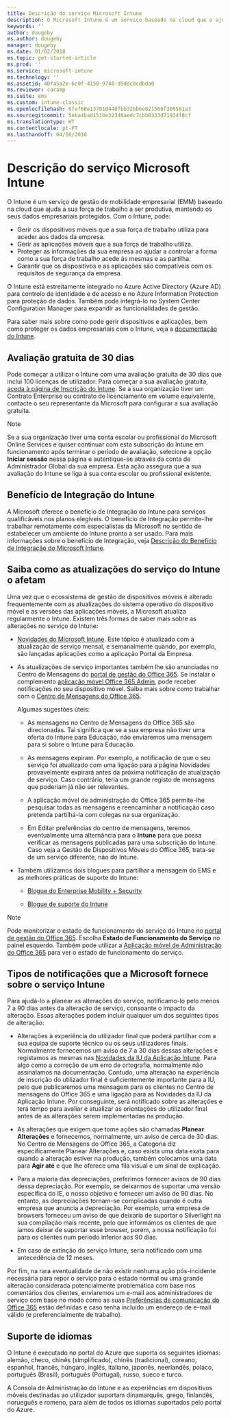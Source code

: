 ```yaml
---
title: Descrição do serviço Microsoft Intune
description: O Microsoft Intune é um serviço baseado na cloud que o ajuda a gerir dispositivos Windows, iOS, Mac OS X, Android e Windows Mobile.
keywords: ''
author: dougeby
ms.author: dougeby
manager: dougeby
ms.date: 01/02/2018
ms.topic: get-started-article
ms.prod: ''
ms.service: microsoft-intune
ms.technology: ''
ms.assetid: 40fa5a2e-6c0f-4150-9740-d5ddc0cdbda0
ms.reviewer: cacamp
ms.suite: ems
ms.custom: intune-classic
ms.openlocfilehash: 6fef68e137010448fbb32bb6e621566f309581a3
ms.sourcegitcommit: 5eba4bad151be32346aedc7cbb0333d71934f8cf
ms.translationtype: HT
ms.contentlocale: pt-PT
ms.lasthandoff: 04/16/2018
---
```

# <a name="microsoft-intune-service-description"></a>Descrição do serviço Microsoft Intune

O Intune é um serviço de gestão de mobilidade empresarial (EMM) baseado na cloud que ajuda a sua força de trabalho a ser produtiva, mantendo os seus dados empresariais protegidos. Com o Intune, pode:
* Gerir os dispositivos móveis que a sua força de trabalho utiliza para aceder aos dados da empresa.
* Gerir as aplicações móveis que a sua força de trabalho utiliza.
* Proteger as informações da sua empresa ao ajudar a controlar a forma como a sua força de trabalho acede às mesmas e as partilha.
* Garantir que os dispositivos e as aplicações são compatíveis com os requisitos de segurança da empresa.

O Intune está estreitamente integrado no Azure Active Directory (Azure AD) para controlo de identidade e de acesso e no Azure Information Protection para proteção de dados. Também pode integrá-lo no System Center Configuration Manager para expandir as funcionalidades de gestão.

Para saber mais sobre como pode gerir dispositivos e aplicações, bem como proteger os dados empresariais com o Intune, veja a [documentação do Intune](https://docs.microsoft.com/intune/).

## <a name="30-day-free-trial"></a>Avaliação gratuita de 30 dias
Pode começar a utilizar o Intune com uma avaliação gratuita de 30 dias que inclui 100 licenças de utilizador. Para começar a sua avaliação gratuita, [aceda à página de Inscrição do Intune](https://portal.office.com/Signup/Signup.aspx?OfferId=40BE278A-DFD1-470a-9EF7-9F2596EA7FF9&dl=INTUNE_A&ali=1#0%20). Se a sua organização tiver um Contrato Enterprise ou contrato de licenciamento em volume equivalente, contacte o seu representante da Microsoft para configurar a sua avaliação gratuita.

> [!NOTE]
> Se a sua organização tiver uma conta escolar ou profissional do Microsoft Online Services e quiser continuar com esta subscrição do Intune em funcionamento após terminar o período de avaliação, selecione a opção **Iniciar sessão** nessa página e autentique-se através da conta de Administrador Global da sua empresa. Esta ação assegura que a sua avaliação do Intune se liga à sua conta escolar ou profissional existente.

<!--- For a list of settings that you can set up on mobile devices, see:

-   [Enrolled device management capabilities of Microsoft Intune](introduction-intune.md)

-   [Hybrid mobile device management (MDM) with System Center Configuration Manager and Microsoft Intune](/sccm/mdm/understand/hybrid-mobile-device-management)

For more about System Center Configuration Manager, see [Documentation  for System Center Configuration Manager](/sccm/index).--->
## <a name="intune-onboarding-benefit"></a>Benefício de Integração do Intune
A Microsoft oferece o benefício de Integração do Intune para serviços qualificáveis nos planos elegíveis. O benefício de Integração permite-lhe trabalhar remotamente com especialistas da Microsoft no sentido de estabelecer um ambiente do Intune pronto a ser usado. Para mais informações sobre o benefício de Integração, veja [Descrição do Benefício de Integração do Microsoft Intune](http://go.microsoft.com/fwlink/?LinkId=619281).


## <a name="learn-how-intune-service-updates-affect-you"></a>Saiba como as atualizações do serviço do Intune o afetam

Uma vez que o ecossistema de gestão de dispositivos móveis é alterado frequentemente com as atualizações do sistema operativo do dispositivo móvel e as versões das aplicações móveis, a Microsoft atualiza regularmente o Intune. Existem três formas de saber mais sobre as alterações no serviço do Intune:

- [Novidades do Microsoft Intune](whats-new.md). Este tópico é atualizado com a atualização de serviço mensal, e semanalmente quando, por exemplo, são lançadas aplicações como a aplicação Portal da Empresa.

- As atualizações de serviço importantes também lhe são anunciadas no Centro de Mensagens do [portal de gestão do Office 365](https://portal.office.com/Admin/Default.aspx). Se instalar o complemento [aplicação móvel Office 365 Admin](https://support.office.com/article/Office-365-Admin-Mobile-App-e16f6421-2a1a-4142-bf9d-9846600a060a), pode receber notificações no seu dispositivo móvel. Saiba mais sobre como trabalhar com o [Centro de Mensagens do Office 365](https://support.office.com/client/results?Shownav=true&ns=O365ENTADMIN&version=15&ver=15&HelpID=O365E_MCManageUpdates).

    Algumas sugestões úteis:

    - As mensagens no Centro de Mensagens do Office 365 são direcionadas. Tal significa que se a sua empresa não tiver uma oferta do Intune para Educação, não enviaremos uma mensagem para si sobre o Intune para Educação.

    - As mensagens expiram. Por exemplo, a notificação de que o seu serviço foi atualizado com uma ligação para a página Novidades provavelmente expirará antes da próxima notificação de atualização de serviço. Caso contrário, teria um grande registo de mensagens que poderiam já não ser relevantes.

    - A aplicação móvel de administração do Office 365 permite-lhe pesquisar todas as mensagens e reencaminhar a notificação caso pretenda partilhá-la com colegas na sua organização.

    - Em Editar preferências do centro de mensagens, teremos eventualmente uma alternância para o **Intune** para que possa verificar as mensagens publicadas para uma subscrição do Intune. Caso veja a Gestão de Dispositivos Móveis do Office 365, trata-se de um serviço diferente, não do Intune.

- Também utilizamos dois blogues para partilhar a mensagem do EMS e as melhores práticas de suporte do Intune:

    - [Blogue do Enterprise Mobility + Security](https://blogs.technet.microsoft.com/enterprisemobility/)

    - [Blogue de suporte do Intune](https://blogs.technet.microsoft.com/intunesupport/)

>[!Note]
>Pode monitorizar o estado de funcionamento do serviço do Intune no [portal de gestão do Office 365](https://portal.office.com/Admin/Default.aspx). Escolha **Estado de Funcionamento do Serviço** no painel esquerdo. Também pode utilizar a [Aplicação móvel de Administração do Office 365](https://support.office.com/article/Office-365-Admin-Mobile-App-e16f6421-2a1a-4142-bf9d-9846600a060a) para ver o estado de funcionamento do serviço.

## <a name="types-of-notices-microsoft-provides-about-the-intune-service"></a>Tipos de notificações que a Microsoft fornece sobre o serviço Intune

Para ajudá-lo a planear as alterações do serviço, notificamo-lo pelo menos 7 a 90 dias antes da alteração de serviço, consoante o impacto da alteração. Essas alterações podem incluir qualquer um dos seguintes tipos de alteração:

- Alterações à experiência do utilizador final que poderá partilhar com a sua equipa de suporte técnico ou os seus utilizadores finais. Normalmente fornecemos um aviso de 7 a 30 dias dessas alterações e registamos as mesmas nas [Novidades da IU da Aplicação Intune](whats-new-app-ui.md). Para algo como a correção de um erro de ortografia, normalmente não assinalamos na documentação. Contudo, uma alteração na experiência de inscrição do utilizador final é suficientemente importante para a IU, pelo que publicaremos uma mensagem para os clientes no Centro de mensagens do Office 365 e uma ligação para as Novidades da IU da Aplicação Intune. Por conseguinte, será notificado sobre as alterações e terá tempo para avaliar e atualizar as orientações do utilizador final antes de as alterações serem implementadas na produção.

- As alterações que exigem que tome ações são chamadas **Planear Alterações** e fornecemos, normalmente, um aviso de cerca de 30 dias. No Centro de Mensagens do Office 365, a Categoria diz especificamente Planear Alterações e, caso exista uma data exata para quando a alteração estiver na produção, também colocamos uma data para **Agir até** e que lhe oferece uma fila visual e um sinal de explicação.

- Para a maioria das depreciações, preferimos fornecer avisos de 90 dias dessa depreciação. Por exemplo, se deixarmos de suportar uma versão específica do IE, o nosso objetivo é fornecer um aviso de 90 dias. No entanto, as depreciações tornam-se complicadas quando é outra empresa que anuncia a depreciação. Por exemplo, uma empresa de browsers forneceu um aviso de que deixaria de suportar o Silverlight na sua compilação mais recente, pelo que informámos os clientes de que íamos deixar de suportar esse browser, porém, a nossa notificação foi para os clientes num período inferior aos 90 dias.

- Em caso de extinção do serviço Intune, seria notificado com uma antecedência de 12 meses.

Por fim, na rara eventualidade de não existir nenhuma ação pós-incidente necessária para repor o serviço para o estado normal ou uma grande alteração considerada potencialmente problemática com base nos comentários dos clientes, enviaremos um e-mail aos administradores de serviço com base no modo como as suas [Preferências de comunicação do Office 365](https://support.office.com/article/Change-your-contact-preferences-for-communications-from-Microsoft-6f70de1b-a64d-4498-bfbd-be8c83a9c0fc) estão definidas e caso tenha incluído um endereço de e-mail válido (e preferencialmente de trabalho).  


<!--- ## Choose the management solution that’s right for you
You can set up Intune in several ways to manage and help protect your company's mobile devices and computers (referred to as **devices** in this article).

- **Intune stand-alone configuration.** Use the web-based admin console in Intune to manage devices in your organization. Intune can be used without any on-premises IT infrastructure. If you use Intune with Active Directory Domain Services, you can use domain user accounts that you manage with Domain Services with Intune.

- **Intune with System Center Configuration Manager.** Use the Configuration Manager management console to manage computers and mobile devices in your enterprise. This configuration can help you to manage all your organization’s devices through a single console, the Configuration Manager Admin Console. Configuration Manager supports large numbers of mobile devices, servers, and computers. For more about Configuration Manager, see [Hybrid mobile device management (MDM) with System Center Configuration Manager and Microsoft Intune](/sccm/mdm/understand/hybrid-mobile-device-management). For more help deciding which approach is right for you, see [Choose between Microsoft Intune standalone and hybrid mobile device management with Configuration Manager](/sccm/mdm/understand/choose-between-standalone-intune-and-hybrid-mobile-device-management).--->

## <a name="language-support"></a>Suporte de idiomas
O Intune é executado no portal do Azure que suporta os seguintes idiomas: alemão, checo, chinês (simplificado), chinês (tradicional), coreano, espanhol, francês, húngaro, inglês, italiano, japonês, neerlandês, polaco, português (Brasil), português (Portugal), russo, sueco e turco.

A Consola de Administração do Intune e as experiências em dispositivos móveis destinadas ao utilizador suportam dinamarquês, grego, finlandês, norueguês e romeno, para além de todos os idiomas suportados pelo portal do Azure.

<!--- ## Learn more about Intune
Use these resources to learn more about Intune:

- The [Microsoft Intune Trust Center](https://www.microsoft.com/server-cloud/products/intune-trust-center/) provides information about the security, privacy, and compliance practices of Intune, and it describes some of Intune's certifications.

- [Enrolled device management capabilities of Microsoft Intune](introduction-intune.md)--->
